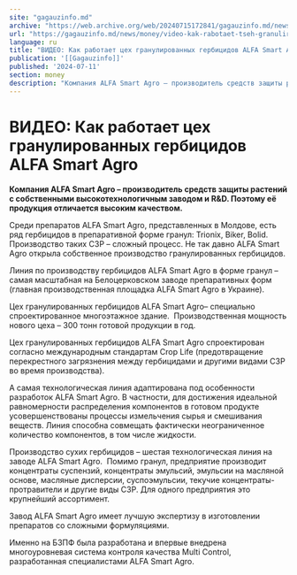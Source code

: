 ```yaml
---
site: "gagauzinfo.md"
archive: "https://web.archive.org/web/20240715172841/gagauzinfo.md/news/money/video-kak-rabotaet-tseh-granulirovannih-gerbitsidov-alfa-smartagro"
url: "https://gagauzinfo.md/news/money/video-kak-rabotaet-tseh-granulirovannih-gerbitsidov-alfa-smartagro"
language: ru
title: "ВИДЕО: Как работает цех гранулированных гербицидов ALFA Smart Agro"
publication: '[[Gagauzinfo]]'
published: '2024-07-11'
section: money
description: "Компания ALFA Smart Agro – производитель средств защиты растений с собственными высокотехнологичным заводом и R&D. Поэтому её продукция отличается высоким качеством."
---
```


# ВИДЕО: Как работает цех гранулированных гербицидов ALFA Smart Agro

**Компания ALFA Smart Agro – производитель средств защиты растений с собственными высокотехнологичным заводом и R&D. Поэтому её продукция отличается высоким качеством.**

Среди препаратов ALFA Smart Agro, представленных в Молдове, есть ряд гербицидов в препаративной форме гранул: Trionix, Biker, Bolid. Производство таких СЗР – сложный процесс. Не так давно ALFA Smart Agro открыла собственное производство гранулированных гербицидов.

Линия по производству гербицидов ALFA Smart Agro в форме гранул – самая масштабная на Белоцерковском заводе препаративных форм (главная производственная площадка ALFA Smart Agro в Украине).

Цех гранулированных гербицидов ALFA Smart Agro– специально спроектированное многоэтажное здание.  Производственная мощность нового цеха – 300 тонн готовой продукции в год.

Цех гранулированных гербицидов ALFA Smart Agro спроектирован согласно международным стандартам Crop Life (предотвращение перекрестного загрязнения между гербицидами и другими видами СЗР во время производства).

А самая технологическая линия адаптирована под особенности разработок ALFA Smart Agro. В частности, для достижения идеальной равномерности распределения компонентов в готовом продукте усовершенствованы процессы измельчения сырья и смешивания веществ. Линия способна совмещать фактически неограниченное количество компонентов, в том числе жидкости.

Производство сухих гербицидов – шестая технологическая линия на заводе ALFA Smart Agro.  Помимо гранул, предприятие производит концентраты суспензий, концентраты эмульсий, эмульсии на масляной основе, масляные дисперсии, суспоэмульсии, текучие концентраты-протравители и другие виды СЗР. Для одного предприятия это крупнейший ассортимент.

Завод ALFA Smart Agro имеет лучшую экспертизу в изготовлении препаратов со сложными формуляциями.

Именно на БЗПФ была разработана и впервые внедрена многоуровневая система контроля качества Multi Control, разработанная специалистами ALFA Smart Agro.